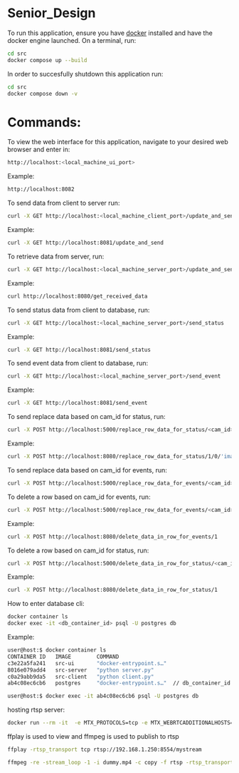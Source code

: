 # Senior_Design

To run this application, ensure you have [docker](https://docs.docker.com/engine/install/) installed and have the docker engine launched. On a terminal, run:
```bash
cd src
docker compose up --build
```
In order to succesfully shutdown this application run:
```bash
cd src
docker compose down -v
```



# Commands:
To view the web interface for this application, navigate to your desired web browser and enter in:
```bash
http://localhost:<local_machine_ui_port>
```
Example:
```bash
http://localhost:8082
```

To send data from client to server run:
```bash
curl -X GET http://localhost:<local_machine_client_port>/update_and_send
```
Example:
```bash
curl -X GET http://localhost:8081/update_and_send
```

To retrieve data from server, run:
```bash
curl -X GET http://localhost:<local_machine_server_port>/update_and_send
```
Example:
```bash
curl http://localhost:8080/get_received_data
```

To send status data from client to database, run:
```bash
curl -X GET http://localhost:<local_machine_server_port>/send_status
```
Example:
```bash
curl -X GET http://localhost:8081/send_status
```

To send event data from client to database, run:
```bash
curl -X GET http://localhost:<local_machine_server_port>/send_event
```
Example:
```bash
curl -X GET http://localhost:8081/send_event
```
To send replace data based on cam_id for status, run:
```bash
curl -X POST http://localhost:5000/replace_row_data_for_status/<cam_id>/<status>/<most_recent_pic>
```
Example:
```bash
curl -X POST http://localhost:8080/replace_row_data_for_status/1/0/'image.jpg'
```

To send replace data based on cam_id for events, run:
```bash
curl -X POST http://localhost:5000/replace_row_data_for_events/<cam_id>/<event>/<sent_at>
```


To delete a row based on cam_id for events, run:
```bash
curl -X POST http://localhost:5000/replace_row_data_for_events/<cam_id>/<event>/<sent_at>
```
Example:
```bash
curl -X POST http://localhost:8080/delete_data_in_row_for_events/1
```

To delete a row based on cam_id for status, run:
```bash
curl -X POST http://localhost:5000/delete_data_in_row_for_status/<cam_id>
```
Example:
```bash
curl -X POST http://localhost:8080/delete_data_in_row_for_status/1
```

How to enter database cli:
```bash
docker container ls
docker exec -it <db_container_id> psql -U postgres db
```

Example:
```bash
user@host:$ docker container ls
CONTAINER ID   IMAGE        COMMAND            
c3e22a5fa241   src-ui       "docker-entrypoint.s…"
8016e079add4   src-server   "python server.py"
c0a29abb9da5   src-client   "python client.py" 
ab4c08ec6cb6   postgres     "docker-entrypoint.s…"  // db_container_id = ab4c08ec6cb6

user@host:$ docker exec -it ab4c08ec6cb6 psql -U postgres db
```

hosting rtsp server:
```bash
docker run --rm -it  -e MTX_PROTOCOLS=tcp -e MTX_WEBRTCADDITIONALHOSTS=192.168.x.x   -p 8554:8554 -p 1935:1935 -p 8888:8888 -p 8889:8889 -p 8890:8890/udp -p 8189:8189/udp   bluenviron/mediamtx
```

ffplay is used to view and ffmpeg is used to publish to rtsp
```bash
ffplay -rtsp_transport tcp rtsp://192.168.1.250:8554/mystream

ffmpeg -re -stream_loop -1 -i dummy.mp4 -c copy -f rtsp -rtsp_transport tcp rtsp://192.168.1.250:8554/mystream
```